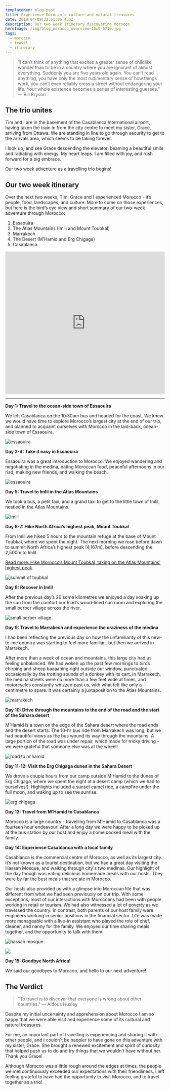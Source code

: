 ```yaml
---
templateKey: blog-post
title: Experience Morocco’s culture and natural treasures
date: 2019-04-09T22:51:06.465Z
description: Our two week itinerary discovering Morocco
heroImage: /img/blog_morocco_overview-16x9-6719.jpg
tags:
  - morocco
  - travel
  - itinerary
---
```

> "I can’t think of anything that excites a greater sense of childlike wonder than to be in a country where you are ignorant of almost everything. Suddenly you are five years old again. You can’t read anything, you have only the most rudimentary sense of how things work, you can’t even reliably cross a street without endangering your life. Your whole existence becomes a series of interesting guesses." ― Bill Bryson

## The trio unites

Tim and I are in the basement of the Casablanca International airport, having taken the train in from the city centre to meet my sister, Grace, arriving from Ottawa. We are standing in line to go through security to get to the arrivals area, which seems to be taking forever. 

I look up, and see Grace descending the elevator, beaming a beautiful smile and radiating with energy. My heart leaps. I am filled with joy, and rush forward for a big embrace.

Our two week adventure as a travelling trio begins! 

## Our two week itinerary

Over the next two weeks, Tim, Grace and I experienced Morocco - it’s people, food, landscapes, and culture. More to come on those experiences, but here is the bird’s eye view and short summary of our two-week adventure through Morocco:

1. Essaouira
2. The Atlas Mountains (Imlil and Mount Toubkal)
3. Marrakech
4. The Desert (M’Hamid and Erg Chigaga)
5. Casablanca

<div style="display:flex;justify-content:center;width:100%;">
<iframe src="https://www.google.com/maps/embed?pb=!1m76!1m12!1m3!1d1495.8855501348721!2d-7.911492462743314!3d31.140116156047753!2m3!1f0!2f0!3f0!3m2!1i1024!2i768!4f13.1!4m61!3e0!4m5!1s0xda7cd4778aa113b%3A0xb06c1d84f310fd3!2sCasablanca%2C+Morocco!3m2!1d33.5731104!2d-7.5898433999999995!4m5!1s0xdad9a4e9f588ccf%3A0x57421a176d5d7d30!2sEssaouira%2C+Morocco!3m2!1d31.5084926!2d-9.7595041!4m5!1s0xdafee8d96179e51%3A0x5950b6534f87adb8!2sMarrakesh%2C+Morocco!3m2!1d31.6294723!2d-7.9810845!4m5!1s0xdb00e5efec05a9d%3A0x965e72a7f152f377!2sImlil%2C+Morocco!3m2!1d31.137744899999998!2d-7.9197941!4m5!1s0xdb00cfde4f96ed1%3A0x7934f4c42445d7f9!2sToubkal%2C+Morocco!3m2!1d31.060071899999997!2d-7.9147482!4m5!1s0xdb00e5efec05a9d%3A0x965e72a7f152f377!2sImlil%2C+Morocco!3m2!1d31.137744899999998!2d-7.9197941!4m5!1s0xdafee8d96179e51%3A0x5950b6534f87adb8!2sMarrakesh%2C+Morocco!3m2!1d31.6294723!2d-7.9810845!4m5!1s0xdbe62978e766f85%3A0xf9f632f826725240!2sMhamid%2C+Morocco!3m2!1d29.8257743!2d-5.7234007!4m5!1s0xdafee8d96179e51%3A0x5950b6534f87adb8!2sMarrakesh%2C+Morocco!3m2!1d31.6294723!2d-7.9810845!4m5!1s0xda7cd4778aa113b%3A0xb06c1d84f310fd3!2sCasablanca%2C+Morocco!3m2!1d33.5731104!2d-7.5898433999999995!5e0!3m2!1sen!2sba!4v1554812168073!5m2!1sen!2sba" width="100%" height="450" frameborder="0" style="border:0;display:block;max-width:600px;" align="middle" allowfullscreen></iframe>
</div>

- - -

**Day 1: Travel to the ocean-side town of Essaouira**

We left Casablanca on the 10:30am bus and headed for the coast. We knew we would have time to explore Morocco’s largest city at the end of our trip, and planned to acquaint ourselves with Morocco in the laid-back, ocean-side town of Essaouira. 

![essaouira](/img/blog_morocco_overview-5x7-6838.jpg "essaouira")

**Day 2-4: Take it easy in Essaouira**

Essaouira was a great introduction to Morocco. We enjoyed wandering and negotiating in the medina, eating Moroccan food, peaceful afternoons in our riad, making new friends, and walking the beach.

![essaouira](/img/blog_morocco_overview-5x7-6842.jpg "essaouira")

**Day 5: Travel to Imlil in the Atlas Mountains**

We took a bus, a petit taxi, and a grand taxi to get to the little town of Imlil, nestled in the Atlas Mountains. 

![imlil](/img/blog_morocco_overview-5x7-5764.jpg "imlil")

**Day 6-7: Hike North Africa’s highest peak, Mount Toubkal**

From Imlil we hiked 5 hours to the mountain refuge at the base of Mount Toubkal, where we spent the night. The next morning we rose before dawn to summit North Africa’s highest peak (4,167m), before descending the 2,500m to Imlil.

[Read more: Hike Morocco’s Mount Toubkal, taking on the Atlas Mountains’ highest peak](https://www.timandvictoria.com/blog/2019-03-22-hike-moroccos-mount-toubkal/).

![summit of toubkal](/img/blog_morocco_overview-5x7-0233.jpg "summit of toubkal")

**Day 8: Recover in Imlil**

After the previous day’s 20 some kilometres we enjoyed a day soaking up the sun from the comfort our Riad’s wood-lined sun room and exploring the small berber village across the river.

![small berber village](/img/blog_morocco_overview-5x7-5738.jpg "small berber village")

**Day 9: Travel to Marrakech and experience the craziness of the medina**

I had been reflecting the previous day on how the unfamiliarity of this new-to-me country was starting to feel more familiar...but then we arrived in Marrakech. 

After more than a week of ocean and mountains, this large city had us feeling unbalanced. We had woken up the past few mornings to birds chirping and sheep baaaahing right outside our window, punctuated occasionally by the trotting sounds of a donkey with its cart. In Marrakech, the medina streets were no more than a few feet wide at times, and motorcycles constantly whizzed past us, with what felt like only a centimetre to spare. It was certainly a juxtaposition to the Atlas Mountains. 

![marrakech](/img/blog_morocco_overview-16x9-3205.jpg "marrakech")

**Day 10: Drive through the mountains to the end of the road and the start of the Sahara desert**

M’Hamid is a town on the edge of the Sahara desert where the road ends and the desert starts. The 10-hr bus ride from Marrakech was long, but we had beautiful views as the bus wound its way through the mountains. A large portion of the road was under repair, which made for tricky driving - we were grateful that someone else was at the wheel!

![road to m'hamid](/img/blog_morocco_overview-16x9-5817.jpg "road to m'hamid")

**Day 11-12: Visit the Erg Chigaga dunes in the Sahara Desert**

We drove a couple hours from our camp outside M’Hamid to the dunes of Erg Chigaga, where we spent the night at a desert camp (which we had to ourselves!). Highlights included a sunset camel ride, a campfire under the full moon, and waking up to see the sunrise.

![erg chigaga](/img/blog_morocco_overview-5x7-7191.jpg "erg chigaga")

**Day 13: Travel from M’Hamid to Casablanca**

Morocco is a large country - travelling from M’Hamid to Casablanca was a fourteen hour endeavour! After a long day we were happy to be picked up at the bus station by our host and enjoy a home cooked meal with the family.

**Day 14: Experience Casablanca with a local family**

Casablanca is the commercial centre of Morocco, as well as its largest city. It’s not known as a tourist destination, but we had a great day visiting the Hassan Mosque, and walking through city's two medinas. Our highlight of the day though was eating delicious homemade meals with our hosts. They were by far the best meals that we ate in Morocco. 

Our hosts also provided us with a glimpse into Moroccan life that was different from what we had seen previously on our trip. With some exceptions, most of our interactions with Moroccans had been with people working in retail or tourism. We had also witnessed a lot of poverty as we traversed the country. In contrast, both parents of our host family were engineers working in senior positions in the financial sector. Life was made more manageable with a live-in assistant who played the role of chef, cleaner, and nanny for the family. We enjoyed our time sharing meals together, and the opportunity to talk with them.

![hassan mosque](/img/blog_morocco_overview-5x7-6080.jpg "hassan mosque")

![](/img/blog_morocco_overview-4x5-1116.jpg)

**Day 15: Goodbye North Africa!**

We said our goodbyes to Morocco, and hello to our next adventure! 

## The Verdict

> "To travel is to discover that everyone is wrong about other countries." ― Aldous Huxley

Despite my initial uncertainty and apprehension about Morocco I am so happy that we were able visit and experience some of its cultural and natural treasures. 

For me, an important part of travelling is experiencing and sharing it with other people, and I couldn't be happier to have gone on this adventure with my sister, Grace. She brought a renewed excitement and spirit of curiosity that helped push us to do and try things that we wouldn't have without her. Thank you Grace!

Although Morocco was a little rough around the edges at times, the people we met continuously exceeded our expectations with their friendliness. I left feeling grateful to have had the opportunity to visit Morocco, and to travel together as a trio!
